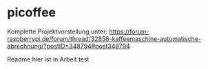 # picoffee

Komplette Projektvorstellung unter: https://forum-raspberrypi.de/forum/thread/32856-kaffeemaschine-automatische-abrechnung/?postID=348794#post348794

Readme hier ist in Arbeit
test
